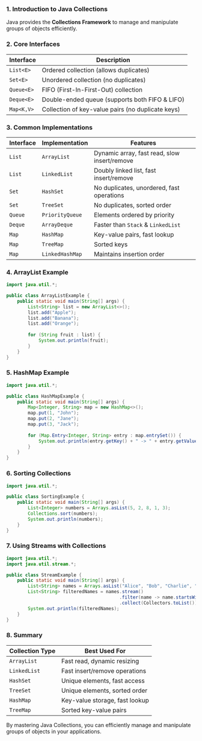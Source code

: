 ### 1. Introduction to Java Collections

Java provides the **Collections Framework** to manage and manipulate groups of objects efficiently.

### 2. Core Interfaces

|Interface|Description|
|---|---|
|`List<E>`|Ordered collection (allows duplicates)|
|`Set<E>`|Unordered collection (no duplicates)|
|`Queue<E>`|FIFO (First-In-First-Out) collection|
|`Deque<E>`|Double-ended queue (supports both FIFO & LIFO)|
|`Map<K,V>`|Collection of key-value pairs (no duplicate keys)|

### 3. Common Implementations

|Interface|Implementation|Features|
|---|---|---|
|`List`|`ArrayList`|Dynamic array, fast read, slow insert/remove|
|`List`|`LinkedList`|Doubly linked list, fast insert/remove|
|`Set`|`HashSet`|No duplicates, unordered, fast operations|
|`Set`|`TreeSet`|No duplicates, sorted order|
|`Queue`|`PriorityQueue`|Elements ordered by priority|
|`Deque`|`ArrayDeque`|Faster than `Stack` & `LinkedList`|
|`Map`|`HashMap`|Key-value pairs, fast lookup|
|`Map`|`TreeMap`|Sorted keys|
|`Map`|`LinkedHashMap`|Maintains insertion order|

### 4. ArrayList Example

```java
import java.util.*;

public class ArrayListExample {
    public static void main(String[] args) {
        List<String> list = new ArrayList<>();
        list.add("Apple");
        list.add("Banana");
        list.add("Orange");
        
        for (String fruit : list) {
            System.out.println(fruit);
        }
    }
}
```

### 5. HashMap Example

```java
import java.util.*;

public class HashMapExample {
    public static void main(String[] args) {
        Map<Integer, String> map = new HashMap<>();
        map.put(1, "John");
        map.put(2, "Jane");
        map.put(3, "Jack");
        
        for (Map.Entry<Integer, String> entry : map.entrySet()) {
            System.out.println(entry.getKey() + " -> " + entry.getValue());
        }
    }
}
```

### 6. Sorting Collections

```java
import java.util.*;

public class SortingExample {
    public static void main(String[] args) {
        List<Integer> numbers = Arrays.asList(5, 2, 8, 1, 3);
        Collections.sort(numbers);
        System.out.println(numbers);
    }
}
```

### 7. Using Streams with Collections

```java
import java.util.*;
import java.util.stream.*;

public class StreamExample {
    public static void main(String[] args) {
        List<String> names = Arrays.asList("Alice", "Bob", "Charlie", "David");
        List<String> filteredNames = names.stream()
                                          .filter(name -> name.startsWith("A"))
                                          .collect(Collectors.toList());
        System.out.println(filteredNames);
    }
}
```

### 8. Summary

|Collection Type|Best Used For|
|---|---|
|`ArrayList`|Fast read, dynamic resizing|
|`LinkedList`|Fast insert/remove operations|
|`HashSet`|Unique elements, fast access|
|`TreeSet`|Unique elements, sorted order|
|`HashMap`|Key-value storage, fast lookup|
|`TreeMap`|Sorted key-value pairs|

By mastering Java Collections, you can efficiently manage and manipulate groups of objects in your applications.